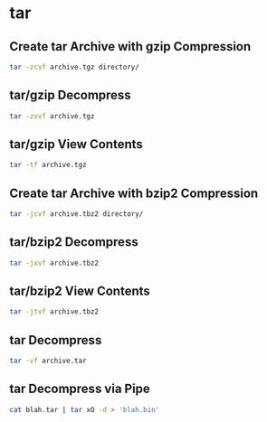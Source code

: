 # tar

## Create tar Archive with gzip Compression

```bash
tar -zcvf archive.tgz directory/
```

## tar/gzip Decompress

```bash
tar -zxvf archive.tgz
```

## tar/gzip View Contents

```bash
tar -tf archive.tgz
```

## Create tar Archive with bzip2 Compression

```bash
tar -jcvf archive.tbz2 directory/
```

## tar/bzip2 Decompress

```bash
tar -jxvf archive.tbz2
```

## tar/bzip2 View Contents

```bash
tar -jtvf archive.tbz2
```

## tar Decompress

```bash
tar -vf archive.tar
```

## tar Decompress via Pipe

```bash
cat blah.tar | tar xO -d > 'blah.bin'
```
